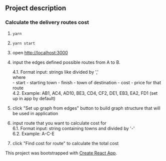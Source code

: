 ## Project description

### Calculate the delivery routes cost

1. ```
   yarn
   ```
2. ```
   yarn start
   ```
3. open [http://localhost:3000](http://localhost:3000)
4. input the edges defined possible routes from A to B.

    4.1. Format input: strings like <start><finish><cost> divided by ','\
        where\
        - start - starting town
        - finish - town of destination
        - cost - price for that route\
    4.2. Example: AB1, AC4, AD10, BE3, CD4, CF2, DE1, EB3, EA2, FD1 (set up in app by default)
5. click "Set up graph from edges" button to build graph structure that will be used in application
6. input route that you want to calculate cost for\
    6.1. Format input: string containing towns and divided by '-'\
    6.2. Example: A-C-E
7. click "Find cost for route" to calculate the total cost 

This project was bootstrapped with [Create React App](https://github.com/facebook/create-react-app).
